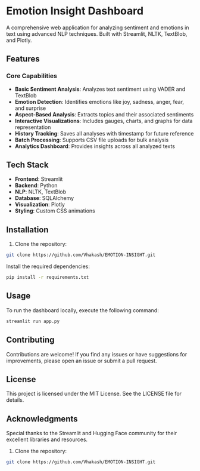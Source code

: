 
# Emotion Insight Dashboard

A comprehensive web application for analyzing sentiment and emotions in text using advanced NLP techniques. Built with Streamlit, NLTK, TextBlob, and Plotly.

## Features

### Core Capabilities
- **Basic Sentiment Analysis**: Analyzes text sentiment using VADER and TextBlob
- **Emotion Detection**: Identifies emotions like joy, sadness, anger, fear, and surprise
- **Aspect-Based Analysis**: Extracts topics and their associated sentiments
- **Interactive Visualizations**: Includes gauges, charts, and graphs for data representation
- **History Tracking**: Saves all analyses with timestamp for future reference
- **Batch Processing**: Supports CSV file uploads for bulk analysis
- **Analytics Dashboard**: Provides insights across all analyzed texts

## Tech Stack

- **Frontend**: Streamlit
- **Backend**: Python
- **NLP**: NLTK, TextBlob
- **Database**: SQLAlchemy
- **Visualization**: Plotly
- **Styling**: Custom CSS animations

## Installation

1. Clone the repository:
```bash
git clone https://github.com/Vhakash/EMOTION-INSIGHT.git
```
Install the required dependencies:
```bash
pip install -r requirements.txt
```
## Usage
To run the dashboard locally, execute the following command:
```bash
streamlit run app.py
```
## Contributing
Contributions are welcome! If you find any issues or have suggestions for improvements, please open an issue or submit a pull request.
## License
This project is licensed under the MIT License. See the LICENSE file for details.
## Acknowledgments
Special thanks to the Streamlit and Hugging Face community for their excellent libraries and resources.

1. Clone the repository:
```bash
git clone https://github.com/Vhakash/EMOTION-INSIGHT.git
```
